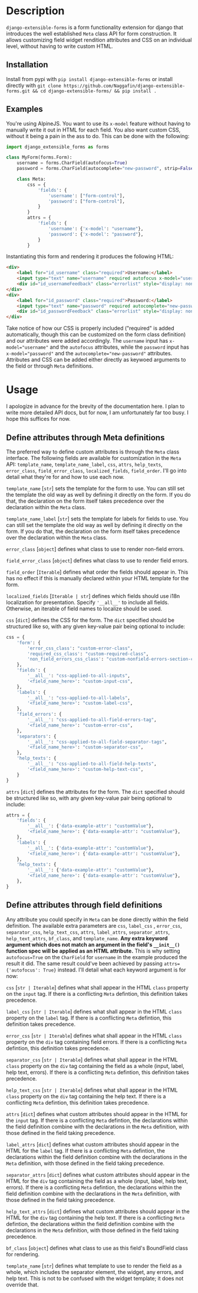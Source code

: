 # Description
`django-extensible-forms` is a form functionality extension for django that introduces the well established `Meta` class API for form construction. It allows customizing field widget rendition attributes and CSS on an individual level, without having to write custom HTML.

## Installation
Install from pypi with `pip install django-extensible-forms` or install directly with `git clone https://github.com/Naggafin/django-extensible-forms.git && cd django-extensible-forms/ && pip install .`

## Examples
You're using AlpineJS. You want to use its `x-model` feature without having to manually write it out in HTML for each field. You also want custom CSS, without it being a pain in the ass to do. This can be done with the following:

```python
import django_extensible_forms as forms

class MyForm(forms.Form):
	username = forms.CharField(autofocus=True)
	password = forms.CharField(autocomplete="new-password", strip=False)

	class Meta:
		css = {
			'fields': {
				'username': ["form-control"],
				'password': ["form-control"],
			}
		}
		attrs = {
			'fields': {
				'username': {'x-model': "username"},
				'password': {'x-model': "password"},
			}
		}
```

Instantiating this form and rendering it produces the following HTML:

```html
<div>
	<label for="id_username" class="required">Username:</label>
	<input type="text" name="username" required autofocus x-model="username" id="id_username" class="form-control required">
	<div id="id_usernameFeedback" class="errorlist" style="display: none;"></div>
</div>
<div>
	<label for="id_password" class="required">Password:</label>
	<input type="text" name="password" required autocomplete="new-password" x-model="password" id="id_password" class="form-control required">
	<div id="id_passwordFeedback" class="errorlist" style="display: none;"></div>
</div>
```

Take notice of how our CSS is properly included ("required" is added automatically, though this can be customized on the form class definition) and our attributes were added accordingly. The `username` input has `x-model="username"` and the `autofocus` attributes, while the `password` input has `x-model="password"` and the `autocomplete="new-password"` attributes. Attributes and CSS can be added either directly as keywoed arguments to the field or through `Meta` definitions.

# Usage
I apologize in advance for the brevity of the documentation here. I plan to write more detailed API docs, but for now, I am unfortunately far too busy. I hope this suffices for now.

## Define attributes through Meta definitions
The preferred way to define custom attributes is through the `Meta` class interface. The following fields are available for customization in the `Meta` API: `template_name`, `template_name_label`, `css`, `attrs`, `help_texts`, `error_class`, `field_error_class`, `localized_fields`, `field_order`. I'll go into detail what they're for and how to use each now.

`template_name` [`str`] sets the template for the form to use. You can still set the template the old way as well by defining it directly on the form. If you do that, the declaration on the form itself takes precedence over the declaration within the `Meta` class.

`template_name_label` [`str`] sets the template for labels for fields to use. You can still set the template the old way as well by defining it directly on the form. If you do that, the declaration on the form itself takes precedence over the declaration within the `Meta` class.

`error_class` [`object`] defines what class to use to render non-field errors.

`field_error_class` [`object`] defines what class to use to render field errors.

`field_order` [`Iterable`] defines what order the fields should appear in. This has no effect if this is manually declared within your HTML template for the form.

`localized_fields` [`Iterable | str`] defines which fields should use i18n localization for presentation. Specify `'__all__'` to include all fields. Otherwise, an iterable of field names to localize should be used.

`css` [`dict`] defines the CSS for the form. The `dict` specified should be structured like so, with any given key-value pair being optional to include:

```python
css = {
	'form': {
		'error_css_class': "custom-error-class",
		'required_css_class': "custom-required-class",
		'non_field_errors_css_class': "custom-nonfield-errors-section-class",
	},
	'fields': {
		'__all__': "css-applied-to-all-inputs",
		'<field_name_here>': "custom-input-css",
	},
	'labels': {
		'__all__': "css-applied-to-all-labels",
		'<field_name_here>': "custom-label-css",
	},
	'field_errors': {
		'__all__': "css-applied-to-all-field-errors-tag",
		'<field_name_here>': "custom-error-css",
	},
	'separators': {
		'__all__': "css-applied-to-all-field-separator-tags",
		'<field_name_here>': "custom-separator-css",
	},
	'help_texts': {
		'__all__': "css-applied-to-all-field-help-texts",
		'<field_name_here>': "custom-help-text-css",
	}
}
```

`attrs` [`dict`] defines the attributes for the form. The `dict` specified should be structured like so, with any given key-value pair being optional to include:

```python
attrs = {
	'fields': {
		'__all__': {'data-example-attr': "customValue"},
		'<field_name_here>': {'data-example-attr': "customValue"},
	},
	'labels': {
		'__all__': {'data-example-attr': "customValue"},
		'<field_name_here>': {'data-example-attr': "customValue"},
	},
	'help_texts': {
		'__all__': {'data-example-attr': "customValue"},
		'<field_name_here>': {'data-example-attr': "customValue"},
	},
}
```

## Define attributes through field definitions
Any attribute you could specify in `Meta` can be done directly within the field definition. The available extra parameters are `css`, `label_css` , `error_css`, `separator_css`, `help_text_css`, `attrs`, `label_attrs`, `separator_attrs`, `help_text_attrs`, `bf_class`, and `template_name`. **Any extra keyword argument which does not match an argument in the field's `__init__()` function spec will be applied as an HTML attribute.** This is why setting `autofocus=True` on the `CharField` for `username` in the example produced the result it did. The same result could've been achieved by passing `attrs={'autofocus': True}` instead.
I'll detail what each keyword argument is for now:

`css` [`str | Iterable`] defines what shall appear in the HTML `class` property on the `input` tag. If there is a conflicting `Meta` defintion, this definition takes precedence.

`label_css` [`str | Iterable`] defines what shall appear in the HTML `class` property on the `label` tag. If there is a conflicting `Meta` defintion, this definition takes precedence.

`error_css` [`str | Iterable`] defines what shall appear in the HTML `class` property on the `div` tag containing field errors. If there is a conflicting `Meta` defintion, this definition takes precedence.

`separator_css` [`str | Iterable`] defines what shall appear in the HTML `class` property on the `div` tag containing the field as a whole (input, label, help text, errors). If there is a conflicting `Meta` defintion, this definition takes precedence.

`help_text_css` [`str | Iterable`] defines what shall appear in the HTML `class` property on the `div` tag containing the help text. If there is a conflicting `Meta` defintion, this definition takes precedence.

`attrs` [`dict`] defines what custom attributes should appear in the HTML for the `input` tag. If there is a conflicting `Meta` defintion, the declarations within the field definition combine with the declarations in the `Meta` definition, with those defined in the field taking precedence.

`label_attrs` [`dict`] defines what custom attributes should appear in the HTML for the `label` tag. If there is a conflicting `Meta` defintion, the declarations within the field definition combine with the declarations in the `Meta` definition, with those defined in the field taking precedence.

`separator_attrs` [`dict`] defines what custom attributes should appear in the HTML for the `div` tag containing the field as a whole (input, label, help text, errors). If there is a conflicting `Meta` defintion, the declarations within the field definition combine with the declarations in the `Meta` definition, with those defined in the field taking precedence.

`help_text_attrs` [`dict`] defines what custom attributes should appear in the HTML for the `div` tag containing the help text. If there is a conflicting `Meta` defintion, the declarations within the field definition combine with the declarations in the `Meta` definition, with those defined in the field taking precedence.

`bf_class` [`object`] defines what class to use as this field's BoundField class for rendering.

`template_name` [`str`] defines what template to use to render the field as a whole, which includes the separator element, the widget, any errors, and help text. This is not to be confused with the widget template; it does not override that.
